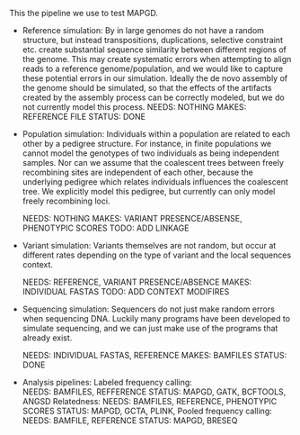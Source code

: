 This the pipeline we use to test MAPGD.

* Reference simulation: By in large genomes do not have a random structure, but instead transpositions, duplications, selective constraint etc. create substantial sequence similarity between different regions of  the genome. This may create systematic errors when attempting to align reads to a reference genome/population, and we would like to capture these potential errors in our simulation. Ideally the de novo assembly of the genome should be simulated, so that the effects of the artifacts created by the assembly process can be correctly modeled, but we do not currently model this process.
	NEEDS: NOTHING
	MAKES: REFERENCE FILE
	STATUS: DONE

* Population simulation: Individuals within a population are related to each other by a pedigree structure. For instance, in finite populations we cannot model the genotypes of two individuals as being independent samples. Nor can we assume that the coalescent trees between freely recombining sites are independent of each other, because the underlying pedigree which relates individuals influences the coalescent tree. We explicitly model this pedigree, but currently can only model freely recombining loci.

	NEEDS: NOTHING
	MAKES: VARIANT PRESENCE/ABSENSE, PHENOTYPIC SCORES
	TODO: ADD LINKAGE

* Variant simulation: Variants themselves are not random, but occur at different rates depending on the type of variant and the local sequences context. 

	NEEDS: REFERENCE, VARIANT PRESENCE/ABSENCE
	MAKES: INDIVIDUAL FASTAS
	TODO: ADD CONTEXT MODIFIRES

* Sequencing simulation: Sequencers do not just make random  errors when sequencing DNA. Luckily many programs have been developed to simulate sequencing, and we can just make use of the programs that already exist.

	NEEDS: INDIVIDUAL FASTAS, REFERENCE
	MAKES: BAMFILES
	STATUS: DONE

* Analysis pipelines:
	Labeled frequency calling:	
		NEEDS: BAMFILES, REFFERENCE
		STATUS: MAPGD, GATK, BCFTOOLS, ANGSD
	Relatedness:
		NEEDS: BAMFILES, REFERENCE, PHENOTYPIC SCORES
		STATUS: MAPGD, GCTA, PLINK,
	Pooled frequency calling:
		NEEDS: BAMFILE, REFERENCE
		STATUS: MAPGD, BRESEQ	
